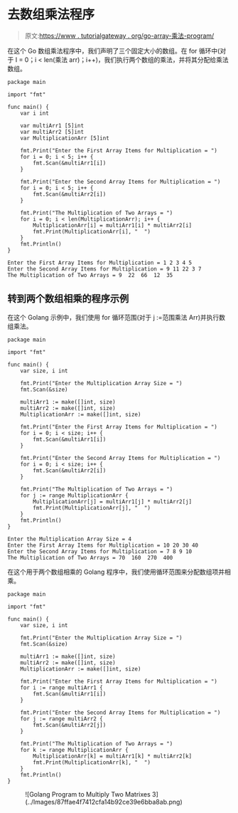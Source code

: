 # 去数组乘法程序

> 原文:[https://www . tutorialgateway . org/go-array-乘法-program/](https://www.tutorialgateway.org/go-array-multiplication-program/)

在这个 Go 数组乘法程序中，我们声明了三个固定大小的数组。在 for 循环中(对于 I = 0；i < len(乘法 arr)；i++)，我们执行两个数组的乘法，并将其分配给乘法数组。

```
package main

import "fmt"

func main() {
    var i int

    var multiArr1 [5]int
    var multiArr2 [5]int
    var MultiplicationArr [5]int

    fmt.Print("Enter the First Array Items for Multiplication = ")
    for i = 0; i < 5; i++ {
        fmt.Scan(&multiArr1[i])
    }

    fmt.Print("Enter the Second Array Items for Multiplication = ")
    for i = 0; i < 5; i++ {
        fmt.Scan(&multiArr2[i])
    }

    fmt.Print("The Multiplication of Two Arrays = ")
    for i = 0; i < len(MultiplicationArr); i++ {
        MultiplicationArr[i] = multiArr1[i] * multiArr2[i]
        fmt.Print(MultiplicationArr[i], "  ")
    }
    fmt.Println()
}
```

```
Enter the First Array Items for Multiplication = 1 2 3 4 5
Enter the Second Array Items for Multiplication = 9 11 22 3 7
The Multiplication of Two Arrays = 9  22  66  12  35 
```

## 转到两个数组相乘的程序示例

在这个 Golang 示例中，我们使用 for 循环范围(对于 j :=范围乘法 Arr)并执行数组乘法。

```
package main

import "fmt"

func main() {
    var size, i int

    fmt.Print("Enter the Multiplication Array Size = ")
    fmt.Scan(&size)

    multiArr1 := make([]int, size)
    multiArr2 := make([]int, size)
    MultiplicationArr := make([]int, size)

    fmt.Print("Enter the First Array Items for Multiplication = ")
    for i = 0; i < size; i++ {
        fmt.Scan(&multiArr1[i])
    }

    fmt.Print("Enter the Second Array Items for Multiplication = ")
    for i = 0; i < size; i++ {
        fmt.Scan(&multiArr2[i])
    }

    fmt.Print("The Multiplication of Two Arrays = ")
    for j := range MultiplicationArr {
        MultiplicationArr[j] = multiArr1[j] * multiArr2[j]
        fmt.Print(MultiplicationArr[j], "  ")
    }
    fmt.Println()
}
```

```
Enter the Multiplication Array Size = 4
Enter the First Array Items for Multiplication = 10 20 30 40
Enter the Second Array Items for Multiplication = 7 8 9 10
The Multiplication of Two Arrays = 70  160  270  400 
```

在这个用于两个数组相乘的 Golang 程序中，我们使用循环范围来分配数组项并相乘。

```
package main

import "fmt"

func main() {
    var size, i int

    fmt.Print("Enter the Multiplication Array Size = ")
    fmt.Scan(&size)

    multiArr1 := make([]int, size)
    multiArr2 := make([]int, size)
    MultiplicationArr := make([]int, size)

    fmt.Print("Enter the First Array Items for Multiplication = ")
    for i := range multiArr1 {
        fmt.Scan(&multiArr1[i])
    }

    fmt.Print("Enter the Second Array Items for Multiplication = ")
    for j := range multiArr2 {
        fmt.Scan(&multiArr2[j])
    }

    fmt.Print("The Multiplication of Two Arrays = ")
    for k := range MultiplicationArr {
        MultiplicationArr[k] = multiArr1[k] * multiArr2[k]
        fmt.Print(MultiplicationArr[k], "  ")
    }
    fmt.Println()
}
```

<figure class="wp-block-image size-large">![Golang Program to Multiply Two Matrixes 3](../Images/87ffae4f7412cfa14b92ce39e6bba8ab.png)</figure>